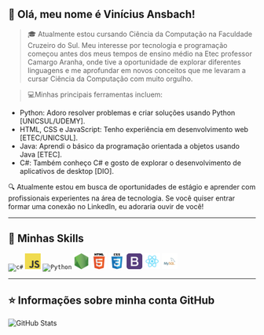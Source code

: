 ## 💜 Olá, meu nome é <strong>Vinícius Ansbach!</strong>

> 🎓 Atualmente estou cursando Ciência da Computação na Faculdade Cruzeiro do Sul. Meu interesse por tecnologia e programação começou antes dos meus tempos de ensino médio na Etec professor Camargo Aranha, onde tive a oportunidade de explorar diferentes linguagens e me aprofundar em novos conceitos que me levaram a cursar Ciência da Computação com muito orgulho.

> 💻Minhas principais ferramentas incluem:
* Python: Adoro resolver problemas e criar soluções usando Python [UNICSUL/UDEMY].
* HTML, CSS e JavaScript: Tenho experiência em desenvolvimento web [ETEC/UNICSUL].
* Java: Aprendi o básico da programação orientada a objetos usando Java [ETEC].
* C#: Também conheço C# e gosto de explorar o desenvolvimento de aplicativos de desktop [DIO].


🔍 Atualmente estou em busca de oportunidades de estágio e aprender com profissionais experientes na área de tecnologia. Se você quiser entrar formar uma conexão no LinkedIn, eu adoraria ouvir de você!

---

## 🚀 Minhas Skills

<code><img height="32" src="https://camo.githubusercontent.com/36bec898636fa1af91f44976e109fe05b312b7dfcd62edead398a7efedbcd8a8/68747470733a2f2f75706c6f61642e77696b696d656469612e6f72672f77696b6970656469612f636f6d6d6f6e732f7468756d622f302f30642f435f53686172705f776f72646d61726b2e7376672f34363470782d435f53686172705f776f72646d61726b2e7376672e706e67" alt="c#"/></code>
<code><img height="32" src="https://raw.githubusercontent.com/github/explore/80688e429a7d4ef2fca1e82350fe8e3517d3494d/topics/javascript/javascript.png" alt="Javascript"/></code>
<code><img height="32" src="https://camo.githubusercontent.com/9f7002fa85f5bc686e82076e686b18b1b56835800059e455b9f913a091d9083c/687474703a2f2f75706c6f61642e77696b696d656469612e6f72672f77696b6970656469612f636f6d6d6f6e732f7468756d622f632f63332f507974686f6e2d6c6f676f2d6e6f746578742e7376672f3230303070782d507974686f6e2d6c6f676f2d6e6f746578742e7376672e706e67" alt="Python"/></code>
<code><img height="32" src="https://raw.githubusercontent.com/github/explore/80688e429a7d4ef2fca1e82350fe8e3517d3494d/topics/nodejs/nodejs.png" alt="Nodejs"/></code>
<code><img height="32" src="https://raw.githubusercontent.com/github/explore/80688e429a7d4ef2fca1e82350fe8e3517d3494d/topics/html/html.png" alt="HTML5"/></code>
<code><img height="32" src="https://raw.githubusercontent.com/github/explore/80688e429a7d4ef2fca1e82350fe8e3517d3494d/topics/css/css.png" alt="CSS"/></code>
<code><img height="32" src="https://raw.githubusercontent.com/github/explore/80688e429a7d4ef2fca1e82350fe8e3517d3494d/topics/bootstrap/bootstrap.png" alt="Bootstrap"/></code>
<code><img height="32" src="https://raw.githubusercontent.com/github/explore/80688e429a7d4ef2fca1e82350fe8e3517d3494d/topics/react/react.png" alt="React"/></code>
<code><img height="32" src="https://raw.githubusercontent.com/github/explore/80688e429a7d4ef2fca1e82350fe8e3517d3494d/topics/mysql/mysql.png" alt="MySQL"/></code>


---

## ⭐ Informações sobre minha conta GitHub

![GitHub Stats](https://github-readme-stats.vercel.app/api?username=Ansbach-0&show_icons=true)
